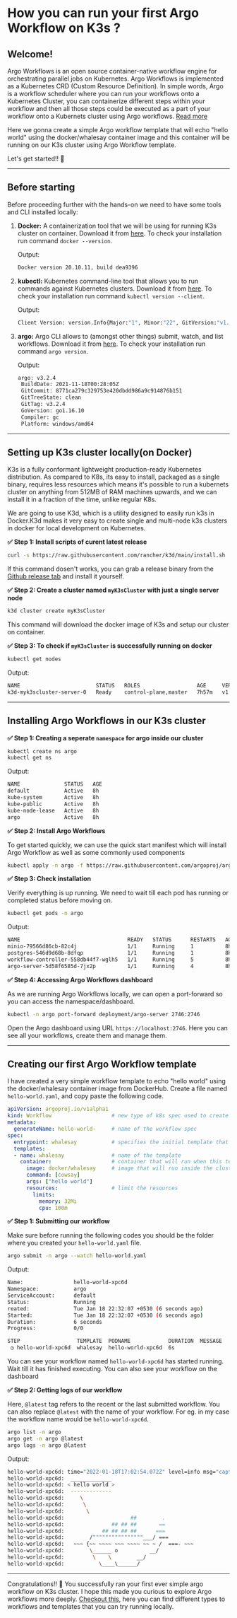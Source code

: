 # How you can run your first Argo Workflow on K3s ?

## Welcome!

Argo Workflows is an open source container-native workflow engine for orchestrating parallel jobs on Kubernetes. Argo Workflows is implemented as a Kubernetes CRD (Custom Resource Definition). In simple words, Argo is a workflow scheduler where you can run your workflows onto a Kubernetes Cluster, you can containerize different steps within your workflow and then all those steps could be executed as a part of your workflow onto a Kubernets cluster using Argo workflows. [Read more](https://argoproj.github.io/argo-workflows/)

Here we gonna create a simple Argo workflow template that will echo "hello world" using the docker/whalesay container image and this container will be running on our K3s cluster using Argo Workflow template.

Let's get started!! :rocket:

---

## Before starting 

Before proceeding further with the hands-on we need to have some tools and CLI installed locally:

1) **Docker:** A containerization tool that we will be using for running K3s cluster on container. Download it from [here](https://www.docker.com/products/docker-desktop). To check your installation run command `docker --version`. 
   
   Output:
   ```sh
   Docker version 20.10.11, build dea9396
   ```
   
2) **kubectl:** Kubernetes command-line tool that allows you to run commands against Kubernetes clusters. Download it from [here](https://kubernetes.io/docs/tasks/tools/). To check your installation run command `kubectl version --client`.
   
   Output:
   ```sh
   Client Version: version.Info{Major:"1", Minor:"22", GitVersion:"v1.22.0", GitCommit:"c2b5237ccd9c0f1d600d3072634ca66cefdf272f", GitTreeState:"clean", BuildDate:"2021-08-04T18:03:20Z", GoVersion:"go1.16.6", Compiler:"gc", Platform:"windows/amd64"}
   ```
   
3) **argo:** Argo CLI allows to (amongst other things) submit, watch, and list workflows. Download it from [here]( https://github.com/argoproj/argo-workflows/releases). To check your installation run command `argo version`.

   Output:
   ```sh
   argo: v3.2.4
    BuildDate: 2021-11-18T00:28:05Z
    GitCommit: 8771ca279c329753e420dbdd986a9c914876b151
    GitTreeState: clean
    GitTag: v3.2.4
    GoVersion: go1.16.10
    Compiler: gc
    Platform: windows/amd64
   ```
   
---

## Setting up K3s cluster locally(on Docker)

K3s is a fully conformant lightweight production-ready Kubernetes distribution. As compared to K8s, its easy to install, packaged as a single binary, requires less resources which means it's possible to run a kubernets cluster on anything from 512MB of RAM machines upwards, and we can install it in a fraction of the time, unlike regular K8s.

We are going to use K3d, which is a utility designed to easily run k3s in Docker.K3d makes it very easy to create single and multi-node k3s clusters in docker for local development on Kubernetes.

**:white_check_mark: Step 1: Install scripts of curent latest release** 

   ```sh
   curl -s https://raw.githubusercontent.com/rancher/k3d/main/install.sh | bash
   ```

   If this command dosen't works, you can grab a release binary from the [Github release tab](https://github.com/rancher/k3d/releases) and install it yourself.
    
**:white_check_mark: Step 2: Create a cluster named `myK3sCluster` with just a single server node**
 
   ```sh
   k3d cluster create myK3sCluster
   ```
    
   This command will download the docker image of K3s and setup our cluster on container.
    
**:white_check_mark: Step 3: To check if `myK3sCluster` is successfully running on docker**
 
   ```sh
   kubectl get nodes
   ```
    
   Output:
   ```sh
   NAME                        STATUS   ROLES                  AGE     VERSION
   k3d-myk3scluster-server-0   Ready    control-plane,master   7h57m   v1.21.7+k3s1
   ```
    
---    
    
## Installing Argo Workflows in our K3s cluster 

**:white_check_mark: Step 1: Creating a seperate `namespace` for argo inside our cluster**

   ```sh
   kubectl create ns argo
   kubectl get ns
   ```
   
   Output:
   ```sh
   NAME              STATUS   AGE
   default           Active   8h
   kube-system       Active   8h
   kube-public       Active   8h
   kube-node-lease   Active   8h
   argo              Active   8h
   ```
   
**:white_check_mark: Step 2: Install Argo Workflows**

   To get started quickly, we can use the quick start manifest which will install Argo Workflow as well as some commonly used components
   
   ```sh
   kubectl apply -n argo -f https://raw.githubusercontent.com/argoproj/argo-workflows/master/manifests/quick-start-postgres.yaml
   ```
   
**:white_check_mark: Step 3: Check installation** 
   
   Verify everything is up running. We need to wait till each pod has running or completed status before moving on.
   
   ```sh
   kubectl get pods -n argo
   ```
   
   Output:
   ```sh
   NAME                                  READY   STATUS      RESTARTS   AGE
   minio-79566d86cb-82c4j                1/1     Running     1          8h
   postgres-546d9d68b-8dfqp              1/1     Running     1          8h
   workflow-controller-558db44f7-wglh5   1/1     Running     5          8h
   argo-server-5d58f6585d-7jx2p          1/1     Running     4          8h
   ```
   
**:white_check_mark: Step 4: Accessing Argo Workflows dashboard**

   As we are running Argo Workflows locally, we can open a port-forward so you can access the namespace/dashboard.

   ```sh
   kubectl -n argo port-forward deployment/argo-server 2746:2746
   ```

   Open the Argo dashboard using URL `https://localhost:2746`. Here you can see all your workflows, create them and manage them.
   
---   
   
## Creating our first Argo Workflow template

I have created a very simple workflow template to echo "hello world" using the docker/whalesay container image from DockerHub. Create a file named `hello-world.yaml`, and copy paste the following code.

```yaml
apiVersion: argoproj.io/v1alpha1
kind: Workflow                   # new type of k8s spec used to create argo workflows
metadata:
  generateName: hello-world-     # name of the workflow spec
spec:
  entrypoint: whalesay           # specifies the initial template that should be invoked i.e whalesay
  templates:
  - name: whalesay               # name of the template
    container:                   # container that will run when this template in invoked 
      image: docker/whalesay     # image that will run inside the cluster
      command: [cowsay]
      args: ["hello world"]
      resources:                 # limit the resources
        limits:
          memory: 32Mi
          cpu: 100m
  ```
  
**:white_check_mark: Step 1: Submitting our workflow**

   Make sure before running the following codes you should be the folder where you created your `hello-world.yaml` file.
   
   ```sh
   argo submit -n argo --watch hello-world.yaml
   ```
   
   Output:
   ```sh
   Name:                hello-world-xpc6d
   Namespace:           argo
   ServiceAccount:      default
   Status:              Running
   reated:              Tue Jan 18 22:32:07 +0530 (6 seconds ago)
   Started:             Tue Jan 18 22:32:07 +0530 (6 seconds ago)
   Duration:            6 seconds
   Progress:            0/0

   STEP                  TEMPLATE  PODNAME            DURATION  MESSAGE
    ◷ hello-world-xpc6d  whalesay  hello-world-xpc6d  6s
   ```
    
   You can see your workflow named `hello-world-xpc6d` has started running. Wait till it has finished executing. You can also see your workflow on the dashboard
    
**:white_check_mark: Step 2: Getting logs of our workflow**

   Here, `@latest` tag refers to the recent or the last submitted workflow. You can also replace `@latest` with the name of your workflow. For eg. in my case the workflow name would be `hello-world-xpc6d`.

   ```sh
   argo list -n argo
   argo get -n argo @latest
   argo logs -n argo @latest
   ```
   
   Output:
   ```sh
   hello-world-xpc6d: time="2022-01-18T17:02:54.072Z" level=info msg="capturing logs" argo=true
   hello-world-xpc6d:  _____________ 
   hello-world-xpc6d: < hello world >
   hello-world-xpc6d:  ------------- 
   hello-world-xpc6d:     \
   hello-world-xpc6d:      \
   hello-world-xpc6d:       \
   hello-world-xpc6d:                     ##        .
   hello-world-xpc6d:               ## ## ##       ==
   hello-world-xpc6d:            ## ## ## ##      ===
   hello-world-xpc6d:        /""""""""""""""""___/ ===
   hello-world-xpc6d:   ~~~ {~~ ~~~~ ~~~ ~~~~ ~~ ~ /  ===- ~~~
   hello-world-xpc6d:        \______ o          __/
   hello-world-xpc6d:         \    \        __/
   hello-world-xpc6d:           \____\______/
   ```
   
   ---
   
   Congratulations!! :rocket: You successfully ran your first ever simple argo workflow on K3s cluster. I hope this made you curious to explore Argo workflows more deeply. 
   [Checkout this](https://github.com/argoproj/argo-workflows/edit/master/examples/README.md), here you can find different types to workflows and templates that you can try  running locally.  
